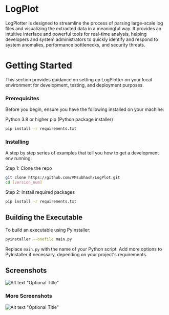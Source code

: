 # LogPlot
LogPlotter is designed to streamline the process of parsing large-scale log files and visualizing the extracted data in a meaningful way. It provides an intuitive interface and powerful tools for real-time analysis, helping developers and system administrators to quickly identify and respond to system anomalies, performance bottlenecks, and security threats.

# Getting Started
This section provides guidance on setting up LogPlotter on your local environment for development, testing, and deployment purposes.

### Prerequisites
Before you begin, ensure you have the following installed on your machine:

Python 3.8 or higher
pip (Python package installer)


```bash
pip install -r requirements.txt
```

### Installing

A step by step series of examples that tell you how to get a development env running:

Step 1: Clone the repo

```bash
git clone https://github.com/VMsubhash/LogPlot.git
cd [version_num]
```

Step 2: Install required packages

```bash
pip install -r requirements.txt
```

## Building the Executable

To build an executable using PyInstaller:

```bash
pyinstaller --onefile main.py
```

Replace `main.py` with the name of your Python script. Add more options to PyInstaller if necessary, depending on your project's requirements.

## Screenshots

![Alt text](/path/to/img.png) "Optional Title"

### More Screenshots

![Alt text](/path/to/another.png) "Optional Title"
